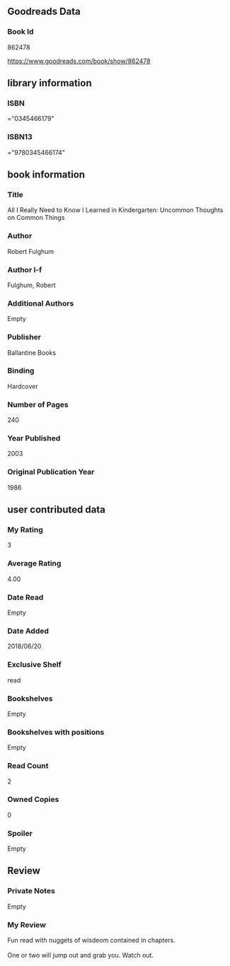 <!-- This template shows how to bulk convert all columns of data into one markdown file -->
<!-- caveat: substitution key matches column headers from default export. You will get a KeyError if there's a mismatch -->

## Goodreads Data

### Book Id 

862478

https://www.goodreads.com/book/show/862478

## library information

### ISBN 
="0345466179"

### ISBN13 
="9780345466174"

## book information

### Title
All I Really Need to Know I Learned in Kindergarten: Uncommon Thoughts on Common Things

### Author 
Robert Fulghum

### Author l-f 
Fulghum, Robert

### Additional Authors
Empty

### Publisher 
Ballantine Books

### Binding
Hardcover

### Number of Pages
240

### Year Published
2003

### Original Publication Year 
1986

## user contributed data

### My Rating
3

### Average Rating
4.00

### Date Read
Empty

### Date Added
2018/06/20

### Exclusive Shelf
read

### Bookshelves
Empty

### Bookshelves with positions
Empty

### Read Count
2

### Owned Copies
0

### Spoiler 
Empty

## Review

### Private Notes
Empty

### My Review
Fun read with nuggets of wisdeom contained in chapters.<br/><br/>One or two will jump out and grab you. Watch out.